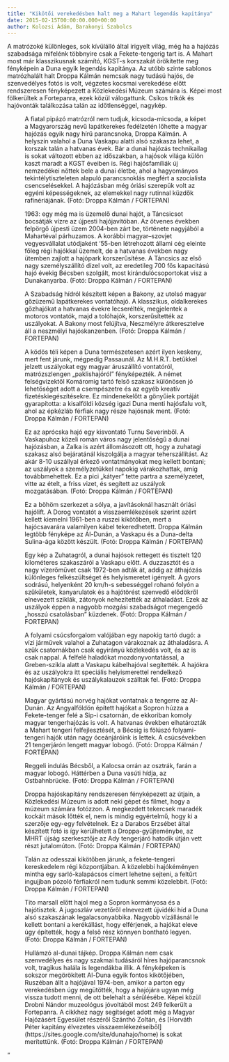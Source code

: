 ```yaml
---
title: "Kikötői verekedésben halt meg a Mahart legendás kapitánya"
date: 2015-02-15T00:00:00.000+00:00
author: Kolozsi Ádám, Barakonyi Szabolcs
---
```


A matrózoké különleges, sok kívülálló által irigyelt világ, még ha a hajózás szabadsága mifelénk többnyire csak a Fekete-tengerig tart is. A Mahart most már klasszikusnak számító, KGST-s korszakát örökítette meg fényképein a Duna egyik legendás kapitánya. Az utóbb szinte sablonos matrózhalált halt Droppa Kálmán nemcsak nagy tudású hajós, de szenvedélyes fotós is volt, végzetes kocsmai verekedése előtt rendszeresen fényképezett a Közlekedési Múzeum számára is. Képei most fölkerültek a Fortepanra, ezek közül válogattunk. Csíkos trikók és hajóvonták találkozása talán az időtlenséggel, nagykép.

<figure>
<img src="/images/7651081_0db62c57d14a2391edba0a58d10ac1fd_wm.jpg" alt="" />
<figcaption>A fiatal pipázó matrózról nem tudjuk, kicsoda-micsoda, a képet a Magyarország nevű lapátkerekes fedélzetén lőhette a magyar hajózás egyik nagy hírű parancsnoka, Droppa Kálmán. A helyszín valahol a Duna Vaskapu alatti alsó szakasza lehet, a korszak talán a hatvanas évek. Bár a dunai hajózás technikailag is sokat változott ebben az időszakban, a hajósok világa külön kaszt maradt a KGST éveiben is. Régi hajósfamíliák új nemzedékei nőttek bele a dunai életbe, ahol a hagyományos tekintélytiszteleten alapuló parancsnoklás megfért a szocialista csencselésekkel. A hajózásban még óriási szerepük volt az egyéni képességeknek, az elemekkel nagy rutinnal küzdők rafinériájának. (Fotó: Droppa Kálmán / FORTEPAN)</figcaption>
</figure>

<figure>
<img src="/images/7651071_707c7a481d4fd71312d7521f7f1877e7_wm.jpg" alt="" />
<figcaption>1963: egy még ma is üzemelő dunai hajót, a Táncsicsot bocsátják vízre az újpesti hajójavítóban. Az ötvenes években felpörgő újpesti üzem 2004-ben zárt be, története nagyjából a Mahartéval párhuzamos. A korábbi magyar–szovjet vegyesvállalat utódjaként ‘55-ben létrehozott állami cég eleinte főleg régi hajókkal üzemelt, de a hatvanas években nagy ütemben zajlott a hajópark korszerűsítése. A Táncsics az első nagy személyszállító dízel volt, az eredetileg 700 fős kapacitású hajó évekig Bécsben szolgált, most kirándulócsoportokat visz a Dunakanyarba. (Fotó: Droppa Kálmán / FORTEPAN)</figcaption>
</figure>

<figure>
<img src="/images/7651079_01c59551caf5104f2ea3e7ff16a598f7_wm.jpg" alt="" />
<figcaption>A Szabadság hídról készített képen a Bakony, az utolsó magyar gőzüzemű lapátkerekes vontatóhajó. A klasszikus, oldalkerekes gőzhajókat a hatvanas évekre lecserélték, megjelentek a motoros vontatók, majd a tolóhajók, korszerűsítették az uszályokat. A Bakony most felújítva, Neszmélyre átkeresztelve áll a neszmélyi hajóskanzenben. (Fotó: Droppa Kálmán / FORTEPAN)</figcaption>
</figure>

<figure>
<img src="/images/7651075_ad9fc3dd804683cba8f25ca61af756c2_wm.jpg" alt="" />
<figcaption>A ködös téli képen a Duna természetesen azért ilyen keskeny, mert fent járunk, mégpedig Passaunál. Az M.H.R.T. betűkkel jelzett uszályokat egy magyar áruszállító vontatóról, matrózszlengen „paklishajóról” fényképezték. A német felségvizektől Komáromig tartó felső szakasz különösen jó lehetőséget adott a csempészetre és az egyéb kreatív fizetéskiegészítésekre. Ez mindenekelőtt a gönyűiek portáját gyarapította: a kisalföldi község igazi Duna menti hajósfalu volt, ahol az épkézláb férfiak nagy része hajósnak ment. (Fotó: Droppa Kálmán / FORTEPAN)</figcaption>
</figure>

<figure>
<img src="/images/7651083_72ecf81e7512e53129fed5f38d37b7c6_wm.jpg" alt="" />
<figcaption>Ez az aprócska hajó egy kisvontató Turnu Severinből. A Vaskapuhoz közeli román város nagy jelentőségű a dunai hajózásban, a Zalka is azért állomásozott ott, hogy a zuhatagi szakasz alsó bejáratánál kiszolgálja a magyar teherszállítást. Az akár 8-10 uszállyal érkező vontatmányokat meg kellett bontani; az uszályok a személyzetükkel napokig várakozhattak, amíg továbbmehettek. Ez a pici „kátyer” tette partra a személyzetet, vitte az ételt, a friss vizet, és segített az uszályok mozgatásában. (Fotó: Droppa Kálmán / FORTEPAN)</figcaption>
</figure>

<figure>
<img src="/images/7651077_ab1813eed8a0cce5ca6eeb49d2224cad_wm.jpg" alt="" />
<figcaption>Ez a böhöm szerkezet a sólya, a javításoknál használt óriási hajólift. A Dorog vontatót a visszaemlékezések szerint azért kellett kiemelni 1961-ben a ruszei kikötőben, mert a hajócsavarára valamilyen kábel tekeredhetett. Droppa Kálmán legtöbb fényképe az Al-Dunán, a Vaskapu és a Duna-delta Sulina-ága között készült. (Fotó: Droppa Kálmán / FORTEPAN)</figcaption>
</figure>

<figure>
<img src="/images/7651073_28795322a55bd5a5a750858dd3b72a00_wm.jpg" alt="" />
<figcaption>Egy kép a Zuhatagról, a dunai hajósok rettegett és tisztelt 120 kilométeres szakaszáról a Vaskapu előtt. A duzzasztót és a nagy vízerőművet csak 1972-ben adták át, addig az áthajózás különleges felkészültséget és helyismeretet igényelt. A gyors sodrású, helyenként 20 km/h-s sebességgel rohanó folyón a szűkületek, kanyarulatok és a hajótörést szenvedő elődökről elnevezett sziklák, zátonyok nehezítették az áthaladást. Ezek az uszályok éppen a nagyobb mozgási szabadságot megengedő „hosszú csatolásban” küzdenek. (Fotó: Droppa Kálmán / FORTEPAN)</figcaption>
</figure>

<figure>
<img src="/images/7651069_e446306a38bb75f9d2b1a368cbca6bd6_wm.jpg" alt="" />
<figcaption>A folyami csúcsforgalom valójában egy napokig tartó dugó: a vízi járművek valahol a Zuhatagon várakoznak az áthaladásra. A szűk csatornákban csak egyirányú közlekedés volt, és az is csak nappal. A felfelé haladókat mozdonyvontatással, a Greben-szikla alatt a Vaskapu kábelhajóval segítették. A hajókra és az uszályokra itt speciális helyismerettel rendelkező hajóskapitányok és uszálykalauzok szálltak fel. (Fotó: Droppa Kálmán / FORTEPAN)</figcaption>
</figure>

<figure>
<img src="/images/7651065_7e0599d45fba60fea3a5467eb7c566be_wm.jpg" alt="" />
<figcaption>Magyar gyártású norvég hajókat vontatnak a tengerre az Al-Dunán. Az Angyalföldön épített hajókat a Sopron húzza a Fekete-tenger felé a Sip-i csatornán, de ekkoriban komoly magyar tengerhajózás is volt. A hatvanas években elhatározták a Mahart tengeri felfejlesztését, a Bécsig is fölúszó folyami-tengeri hajók után nagy óceánjáróink is lettek. A csúcsévekben 21 tengerjárón lengett magyar lobogó. (Fotó: Droppa Kálmán / FORTEPAN)</figcaption>
</figure>

<figure>
<img src="/images/7651067_989e0b9781ea7068cc08190da379f249_wm.jpg" alt="" />
<figcaption>Reggeli indulás Bécsből, a Kalocsa orrán az osztrák, farán a magyar lobogó. Háttérben a Duna vasúti hídja, az Ostbahnbrücke. (Fotó: Droppa Kálmán / FORTEPAN)</figcaption>
</figure>

<figure>
<img src="/images/7651059_855a04808627e4279ec1b742e053509b_wm.jpg" alt="" />
<figcaption>Droppa hajóskapitány rendszeresen fényképezett az útjain, a Közlekedési Múzeum is adott neki gépet és filmet, hogy a múzeum számára fotózzon. A megkezdett tekercsek maradék kockáit mások lőtték el, nem is mindig egyértelmű, hogy ki a szerzője egy-egy felvételnek. Ez a Darabos Erzsébet által készített fotó is így kerülhetett a Droppa-gyűjteménybe, az MHRT újság szerkesztője az Ady tengerjáró hatodik útján vett részt jutalomúton. (Fotó: Droppa Kálmán / FORTEPAN)</figcaption>
</figure>

<figure>
<img src="/images/7651063_b83c0269c9db42f85a7f1fc1ba28c190_wm.jpg" alt="" />
<figcaption>Talán az odesszai kikötőben járunk, a fekete-tengeri kereskedelem régi központjában. A közelebbi hajókéményen mintha egy sarló-kalapácsos címert lehetne sejteni, a feltűrt ingujjban pózoló férfiakról nem tudunk semmi közelebbit. (Fotó: Droppa Kálmán / FORTEPAN)</figcaption>
</figure>

<figure>
<img src="/images/7651061_6f6d218b98b416e70a35822904eb9349_wm.jpg" alt="" />
<figcaption>Tito marsall előtt hajol meg a Sopron kormányosa és a hajótisztek. A jugoszláv vezetőről elnevezett újvidéki híd a Duna alsó szakaszának legalacsonyabbika. Nagyobb vízállásnál le kellett bontani a kerékállást, hogy elférjenek, a hajókat eleve úgy építették, hogy a felső rész könnyen bontható legyen. (Fotó: Droppa Kálmán / FORTEPAN)</figcaption>
</figure>

<figure>
<img src="/images/7651057_f29759f880b685634d314d87e33777f1_wm.jpg" alt="" />
<figcaption>Hullámzó al-dunai tájkép. Droppa Kálmán nem csak szenvedélyes és nagy szakmai tudásáról híres hajóparancsnok volt, tragikus halála is legendákba illik. A fényképeken is sokszor megörökített Al-Duna egyik fontos kikötőjében, Ruszéban állt a hajójával 1974-ben, amikor a parton egy verekedésben úgy megütötték, hogy a hajójára ugyan még vissza tudott menni, de ott belehalt a sérülésébe. Képei közül Drobni Nándor muzeológus jóvoltából most 249 felkerült a Fortepanra. A cikkhez nagy segítséget adott még a Magyar Hajózásért Egyesület részéről Szánthó Zoltán, és [Horváth Péter kapitány élvezetes visszaemlékezéseiből](https://sites.google.com/site/dunahajo/home) is sokat merítettünk. (Fotó: Droppa Kálmán / FORTEPAN)</figcaption>
</figure>

”
